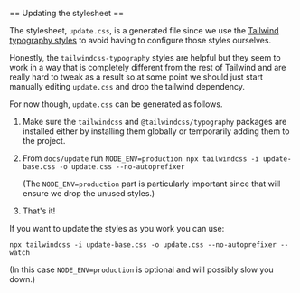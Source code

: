 == Updating the stylesheet ==

The stylesheet, `update.css`, is a generated file since we use the
[Tailwind typography
styles](https://github.com/tailwindlabs/tailwindcss-typography) to avoid having
to configure those styles ourselves.

Honestly, the `tailwindcss-typography` styles are helpful but they seem to work
in a way that is completely different from the rest of Tailwind and are really
hard to tweak as a result so at some point we should just start manually editing
`update.css` and drop the tailwind dependency.

For now though, `update.css` can be generated as follows.

1. Make sure the `tailwindcss` and `@tailwindcss/typography` packages are
   installed either by installing them globally or temporarily adding them to the
   project.

2. From `docs/update` run
   `NODE_ENV=production npx tailwindcss -i update-base.css -o update.css --no-autoprefixer`

   (The `NODE_ENV=production` part is particularly important since that will ensure we drop the unused styles.)

3. That's it!

If you want to update the styles as you work you can use:

```
npx tailwindcss -i update-base.css -o update.css --no-autoprefixer --watch
```

(In this case `NODE_ENV=production` is optional and will possibly slow you down.)

